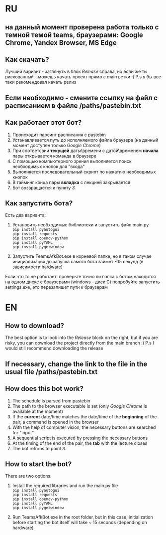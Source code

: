 # RU

## на данный момент проверена работа только с темной темой teams, браузерами: Google Chrome, Yandex Browser, MS Edge

## Как скачать?
Лучший вариант - заглянуть в блок *Release* справа, но если же ты рискованный - можешь качать проект прямо с main ветки :) 
P.s я бы все таки рекомендовал качать релиз

## Если необходимо - смените ссылку на файл с расписанием в файле /paths/pastebin.txt

## Как работает этот бот?

 1. Происходит парсинг расписания с pastebin
 2. Устанавливается путь до исполняемого файла браузера (на данный момент доступен только *Google Chrome*)
 3. При соответсвии **текущей** даты\времени с датой\временем **начала** пары открывается команда в браузере
 4. С помощью компьютерного зрения выполняется поиск необходимых кнопок для "входа"
 5. Выполняется последовательный скрипт по нажатию необходимых кнопок
 6. В тайминг конца пары **вкладка** с лекцией закрывается
 7. Бот возвращается к пункту *3.*

## Как запустить бота?
Есть два варианта:

 1. Установить необходимые библиотеки и запустить файл main.py<br/>
`pip install pyautogui`<br/>
`pip install requests`<br/>
`pip install opencv-python`<br/>
`pip install pyYAML`<br/>
`pip install pygetwindow`<br/>

 2. Запустить TeamsAfkBot.exe в корневой папке, но в таком случае инициализация до запуска самого бота займет ~15 секунд (в зависимости hardware)

Если что то не работает:
 проверьте точно ли папка с ботом находится на одном диске с браузерами (windows - диск C)
 попробуйте запустить settings.exe, это перезапишет пути к браузерам

# EN

## How to download?
The best option is to look into the *Release* block on the right, but if you are risky, you can download the project directly from the main branch :)
P.s I would still recommend downloading the release

## If necessary, change the link to the file in the usual file /paths/pastebin.txt

## How does this bot work?

1. The schedule is parsed from pastebin
2. The path to the browser executable is set (only *Google Chrome* is available at the moment)
3. If the **current** date/time matches the date/time of the **beginning** of the pair, a command is opened in the browser
4. With the help of computer vision, the necessary buttons are searched for "input"
5. A sequential script is executed by pressing the necessary buttons
6. At the timing of the end of the pair, the **tab** with the lecture closes
7. The bot returns to point *3.*

## How to start the bot?
There are two options:

1. Install the required libraries and run the main.py file<br/>
`pip install pyautogui`<br/>
`pip install requests`<br/>
`pip install opencv-python`<br/>
`pip install pyYAML`<br/>
`pip install pygetwindow`<br/>

3. Run TeamsAfkBot.exe in the root folder, but in this case, initialization before starting the bot itself will take ~ 15 seconds (depending on hardware)
